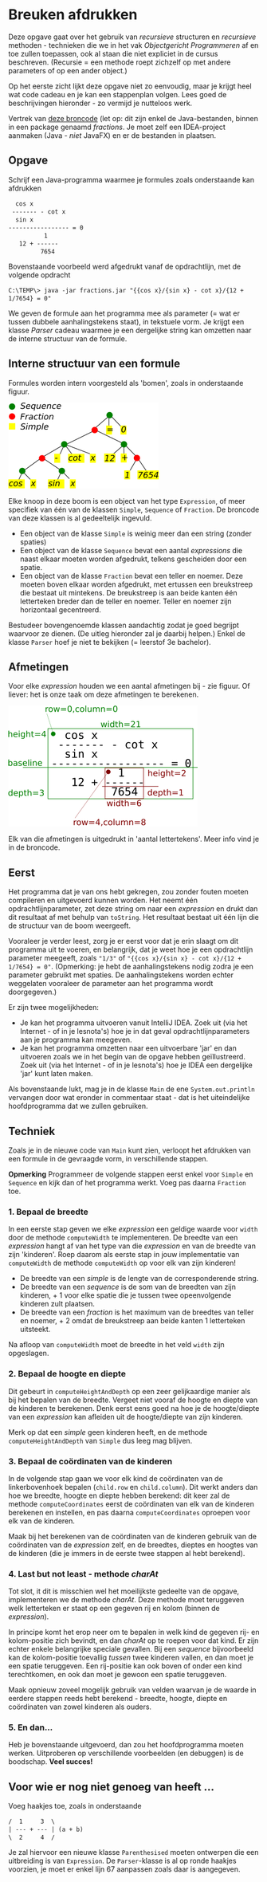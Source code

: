 # Breuken afdrukken

Deze opgave gaat over het gebruik van *recursieve* structuren
en *recursieve* methoden - technieken die we in het vak 
*Objectgericht Programmeren* af en toe zullen toepassen, ook al staan die 
niet expliciet in de cursus beschreven. (Recursie = een methode roept zichzelf op met andere parameters of op een ander object.)

Op het eerste zicht lijkt deze opgave niet zo eenvoudig, maar je 
krijgt heel wat code cadeau en je kan een stappenplan volgen. Lees goed de 
beschrijvingen hieronder - zo vermijd je nutteloos werk.

Vertrek van [deze broncode](fractions-start.zip?raw=true) (let op: dit zijn enkel de Java-bestanden, binnen in een package genaamd *fractions*. 
Je moet zelf een IDEA-project aanmaken (Java - *niet* JavaFX) en er de bestanden in plaatsen.

## Opgave

Schrijf een Java-programma waarmee je formules zoals onderstaande kan afdrukken

      cos x
     ------- - cot x
      sin x
    ----------------- = 0
              1
       12 + ------
             7654
             
Bovenstaande voorbeeld werd afgedrukt vanaf de opdrachtlijn, met de volgende opdracht

    C:\TEMP\> java -jar fractions.jar "{{cos x}/{sin x} - cot x}/{12 + 1/7654} = 0"
    
We geven de formule aan het programma mee als parameter (= wat er tussen dubbele 
aanhalingstekens staat), in tekstuele vorm. Je krijgt een klasse *Parser* cadeau waarmee je een dergelijke
string kan omzetten naar de interne structuur van de formule.

## Interne structuur van een formule

Formules worden intern voorgesteld als 'bomen', zoals in onderstaande figuur.

![](fractions-tree.png)

Elke knoop in deze boom is een object van het type `Expression`, of meer specifiek van één van de klassen
`Simple`, `Sequence` of `Fraction`. De broncode van deze klassen is al gedeeltelijk ingevuld.

* Een object van de klasse `Simple` is weinig meer dan een string (zonder spaties)
* Een object van de klasse `Sequence` bevat een aantal *expressions* die naast elkaar moeten worden afgedrukt,
telkens gescheiden door een spatie.
* Een object van de klasse `Fraction` bevat een teller en noemer. Deze moeten boven elkaar worden afgedrukt, 
met ertussen een breukstreep die bestaat uit mintekens. De breukstreep is aan beide kanten één letterteken breder dan de teller
en noemer. Teller en noemer zijn horizontaal gecentreerd.

Bestudeer bovengenoemde klassen aandachtig zodat je goed begrijpt waarvoor ze dienen. (De uitleg 
hieronder zal je daarbij helpen.) Enkel de klasse `Parser` hoef je niet te bekijken (= leerstof 3e bachelor). 

## Afmetingen

Voor elke *expression* houden we een aantal afmetingen bij - zie figuur. Of liever: het is onze taak om deze afmetingen te berekenen.

![](fractions-metrics.png) 

Elk van die afmetingen is uitgedrukt in 'aantal lettertekens'. Meer info vind je in de broncode.

## Eerst

Het programma dat je van ons hebt gekregen, zou zonder fouten moeten compileren en 
uitgevoerd kunnen worden. Het neemt één opdrachtlijnparameter, zet deze string om naar een *expression* en drukt 
dan dit resultaat af met behulp van `toString`. Het resultaat bestaat uit één lijn die de structuur van de
boom weergeeft.

Vooraleer je verder leest, zorg je er eerst voor dat je erin slaagt om dit programma uit te voeren, en belangrijk, dat je weet hoe je
een opdrachtlijn parameter meegeeft, zoals `"1/3"` of `"{{cos x}/{sin x} - cot x}/{12 + 1/7654} = 0"`. (Opmerking: je hebt de aanhalingstekens
nodig zodra je een parameter gebruikt met spaties. De aanhalingstekens worden echter weggelaten vooraleer de parameter
aan het programma wordt doorgegeven.)

Er zijn twee mogelijkheden:
* Je kan het programma uitvoeren vanuit IntelliJ IDEA. Zoek uit (via het Internet - of in je lesnota's) hoe je in dat geval opdrachtlijnparameters
aan je programma kan meegeven.
* Je kan het programma omzetten naar een uitvoerbare 'jar' en dan uitvoeren zoals we in het begin van de opgave 
hebben geïllustreerd. Zoek uit (via het Internet - of in je lesnota's) hoe je IDEA een dergelijke 'jar' kunt laten maken.     
                 
Als bovenstaande lukt, mag je in de klasse `Main` de ene `System.out.println` vervangen door wat eronder in commentaar staat - dat
is het uiteindelijke hoofdprogramma dat we zullen gebruiken.
                
## Techniek

Zoals je in de nieuwe code van `Main` kunt zien, verloopt het afdrukken van een formule in de gevraagde vorm, in verschillende stappen.

**Opmerking** Programmeer de volgende stappen eerst enkel voor `Simple` en `Sequence` en kijk dan of het programma werkt. 
Voeg pas daarna `Fraction` toe. 

### 1. Bepaal de breedte

In een eerste stap geven we elke *expression* een geldige waarde voor `width` door de methode `computeWidth` te implementeren. De breedte van
een *expression* hangt af van het type van die *expression* en van de breedte van zijn 'kinderen'. Roep daarom als eerste stap in jouw 
implementatie van `computeWidth` de methode `computeWidth` op voor elk van zijn kinderen!

* De breedte van een *simple* is de lengte van de corresponderende string.
* De breedte van een *sequence* is de som van de breedten van zijn kinderen, + 1 voor elke spatie die je tussen twee opeenvolgende kinderen
zult plaatsen.
* De breedte van een *fraction* is het maximum van de breedtes van teller en noemer, + 2 omdat de breukstreep aan beide kanten 1 letterteken uitsteekt.

Na afloop van `computeWidth` moet de breedte in het veld `width` zijn opgeslagen.

### 2. Bepaal de hoogte en diepte

Dit gebeurt in `computeHeightAndDepth` op een zeer gelijkaardige manier als bij het bepalen van de breedte. Vergeet niet 
vooraf de hoogte en diepte van de kinderen te berekenen. Denk eerst eens goed na hoe je de hoogte/diepte van een
*expression* kan afleiden uit de hoogte/diepte van zijn kinderen.

Merk op dat een *simple* geen kinderen heeft, en de methode `computeHeightAndDepth` van `Simple` dus leeg mag blijven.

### 3. Bepaal de coördinaten van de kinderen

In de volgende stap gaan we voor elk kind de coördinaten van de linkerbovenhoek bepalen (`child.row` en `child.column`). Dit 
werkt anders dan hoe we breedte, hoogte en diepte hebben berekend: dit keer zal de methode `computeCoordinates` eerst de coördinaten
van elk van de kinderen berekenen en instellen, en pas daarna `computeCoordinates` oproepen voor elk van de kinderen.

Maak bij het berekenen van de coördinaten van de kinderen gebruik van de coördinaten van de *expression* zelf, en de breedtes, dieptes en hoogtes
van de kinderen (die je immers in de eerste twee stappen al hebt berekend).

### 4. Last but not least - methode *charAt*

Tot slot, it dit is misschien wel het moeilijkste gedeelte van de opgave, implementeren we de methode *charAt*. Deze methode
moet teruggeven welk letterteken er staat op een gegeven rij en kolom (binnen de *expression*).

In principe komt het erop neer om te bepalen in welk kind de gegeven rij- en kolom-positie zich 
bevindt, en dan *charAt* op te roepen voor dat kind. Er zijn echter enkele belangrijke speciale gevallen. 
Bij een *sequence* bijvoorbeeld
kan de kolom-positie toevallig *tussen* twee kinderen vallen, en dan moet je een spatie teruggeven. Een rij-positie kan ook
boven of onder een kind terechtkomen, en ook dan moet je gewoon een spatie teruggeven. 

Maak opnieuw zoveel mogelijk gebruik van velden waarvan je de waarde in eerdere stappen reeds hebt berekend - breedte, hoogte, diepte en coördinaten
van zowel kinderen als ouders.

### 5. En dan...

Heb je bovenstaande uitgevoerd, dan zou het hoofdprogramma moeten werken. Uitproberen op verschillende
voorbeelden (en debuggen) is de boodschap. **Veel succes!**

## Voor wie er nog niet genoeg van heeft ...

Voeg haakjes toe, zoals in onderstaande

    /  1     3  \  
    | --- + --- | (a + b)
    \  2     4  /

Je zal hiervoor een nieuwe klasse `Parenthesised` moeten ontwerpen die een uitbreiding is van `Expression`. 
De `Parser`-klasse is al op ronde haakjes voorzien, je moet er enkel lijn 67 aanpassen zoals
daar is aangegeven.                   